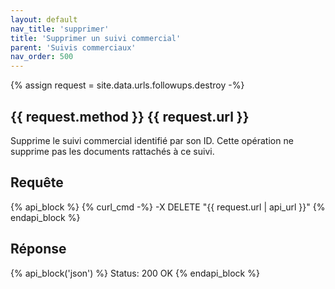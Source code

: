 ```yaml
---
layout: default
nav_title: 'supprimer'
title: 'Supprimer un suivi commercial'
parent: 'Suivis commerciaux'
nav_order: 500
---
```

{% assign request = site.data.urls.followups.destroy -%}
## {{ request.method }} {{ request.url }}

Supprime le suivi commercial identifié par son ID. Cette opération ne supprime pas les documents rattachés à ce suivi.

## Requête

{% api_block %}
{% curl_cmd -%}
-X DELETE "{{ request.url | api_url }}"
{% endapi_block %}

## Réponse

{% api_block('json') %}
Status: 200 OK
{% endapi_block %}
